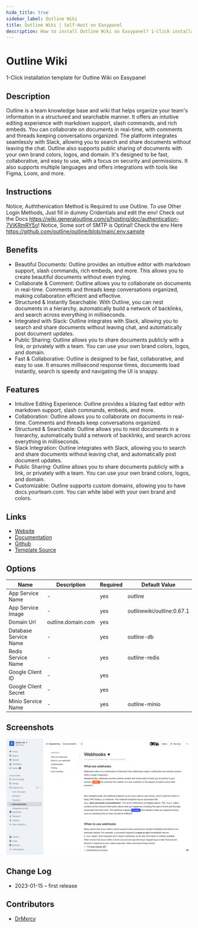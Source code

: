 ```yaml
---
hide_title: true
sidebar_label: Outline Wiki
title: Outline Wiki | Self-Host on Easypanel
description: How to install Outline Wiki on Easypanel? 1-Click installation template for Outline Wiki on Easypanel
---
```


<!-- generated -->

# Outline Wiki

1-Click installation template for Outline Wiki on Easypanel

## Description

Outline is a team knowledge base and wiki that helps organize your team&#39;s information in a structured and searchable manner. It offers an intuitive editing experience with markdown support, slash commands, and rich embeds. You can collaborate on documents in real-time, with comments and threads keeping conversations organized. The platform integrates seamlessly with Slack, allowing you to search and share documents without leaving the chat. Outline also supports public sharing of documents with your own brand colors, logos, and domain. It&#39;s designed to be fast, collaborative, and easy to use, with a focus on security and permissions. It also supports multiple languages and offers integrations with tools like Figma, Loom, and more.

## Instructions

Notice, Auththenication Method is Required to use Outline. To use Other Login Methods, Just fill in dummy Cridentials and edit the env! Check out the Docs https://wiki.generaloutline.com/s/hosting/doc/authentication-7ViKRmRY5o! Notice, Some sort of SMTP is Optinal! Check the env Here https://github.com/outline/outline/blob/main/.env.sample

## Benefits

- Beautiful Documents: Outline provides an intuitive editor with markdown support, slash commands, rich embeds, and more. This allows you to create beautiful documents without even trying.
- Collaborate & Comment: Outline allows you to collaborate on documents in real-time. Comments and threads keep conversations organized, making collaboration efficient and effective.
- Structured & Instantly Searchable: With Outline, you can nest documents in a hierarchy, automatically build a network of backlinks, and search across everything in milliseconds.
- Integrated with Slack: Outline integrates with Slack, allowing you to search and share documents without leaving chat, and automatically post document updates.
- Public Sharing: Outline allows you to share documents publicly with a link, or privately with a team. You can use your own brand colors, logos, and domain.
- Fast & Collaborative: Outline is designed to be fast, collaborative, and easy to use. It ensures millisecond response times, documents load instantly, search is speedy and navigating the UI is snappy.

## Features

- Intuitive Editing Experience: Outline provides a blazing fast editor with markdown support, slash commands, embeds, and more.
- Collaboration: Outline allows you to collaborate on documents in real-time. Comments and threads keep conversations organized.
- Structured & Searchable: Outline allows you to nest documents in a hierarchy, automatically build a network of backlinks, and search across everything in milliseconds.
- Slack Integration: Outline integrates with Slack, allowing you to search and share documents without leaving chat, and automatically post document updates.
- Public Sharing: Outline allows you to share documents publicly with a link, or privately with a team. You can use your own brand colors, logos, and domain.
- Customizable: Outline supports custom domains, allowing you to have docs.yourteam.com. You can white label with your own brand and colors.

## Links

- [Website](https://www.getoutline.com/)
- [Documentation](https://www.getoutline.com/developers)
- [Github](https://github.com/outline)
- [Template Source](https://github.com/easypanel-io/templates/tree/main/templates/outline)

## Options

Name | Description | Required | Default Value
-|-|-|-
App Service Name | - | yes | outline
App Service Image | - | yes | outlinewiki/outline:0.67.1
Domain Url | outline.domain.com | yes | 
Database Service Name | - | yes | outline-db
Redis Service Name | - | yes | outline-redis
Google Client ID | - | yes | 
Google Client Secret | - | yes | 
Minio Service Name | - | yes | outline-minio

## Screenshots

![Outline Wiki Screenshot](./assets/screenshot.png)

## Change Log

- 2023-01-15 – first release

## Contributors

- [DrMxrcy](https://github.com/DrMxrcy)
